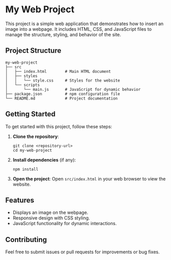 # My Web Project

This project is a simple web application that demonstrates how to insert an image into a webpage. It includes HTML, CSS, and JavaScript files to manage the structure, styling, and behavior of the site.

## Project Structure

```
my-web-project
├── src
│   ├── index.html        # Main HTML document
│   ├── styles
│   │   └── style.css     # Styles for the website
│   └── scripts
│       └── main.js       # JavaScript for dynamic behavior
├── package.json          # npm configuration file
└── README.md             # Project documentation
```

## Getting Started

To get started with this project, follow these steps:

1. **Clone the repository**:
   ```
   git clone <repository-url>
   cd my-web-project
   ```

2. **Install dependencies** (if any):
   ```
   npm install
   ```

3. **Open the project**:
   Open `src/index.html` in your web browser to view the website.

## Features

- Displays an image on the webpage.
- Responsive design with CSS styling.
- JavaScript functionality for dynamic interactions.

## Contributing

Feel free to submit issues or pull requests for improvements or bug fixes.